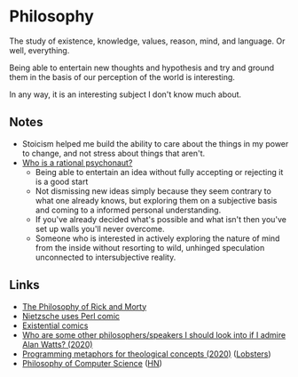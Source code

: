 # Philosophy

The study of existence, knowledge, values, reason, mind, and language. Or well, everything.

Being able to entertain new thoughts and hypothesis and try and ground them in the basis of our perception of the world is interesting.

In any way, it is an interesting subject I don't know much about.

## Notes

- Stoicism helped me build the ability to care about the things in my power to change, and not stress about things that aren't.
- [Who is a rational psychonaut?](https://www.reddit.com/r/RationalPsychonaut/comments/ah2o50/what_is_a_rational_psychonaut/)
  - Being able to entertain an idea without fully accepting or rejecting it is a good start
  - Not dismissing new ideas simply because they seem contrary to what one already knows, but exploring them on a subjective basis and coming to a informed personal understanding.
  - If you've already decided what's possible and what isn't then you've set up walls you'll never overcome.
  - Someone who is interested in actively exploring the nature of mind from the inside without resorting to wild, unhinged speculation unconnected to intersubjective reality.

## Links

- [The Philosophy of Rick and Morty](https://www.youtube.com/watch?v=hWFDHynfl1E)
- [Nietzsche uses Perl comic](https://existentialcomics.com/comic/86)
- [Existential comics](http://existentialcomics.com/)
- [Who are some other philosophers/speakers I should look into if I admire Alan Watts? (2020)](https://www.reddit.com/r/AlanWatts/comments/ei9np5/who_are_some_other_philosophersspeakers_i_should/)
- [Programming metaphors for theological concepts (2020)](https://shaungallagher.pressbin.com/blog/metaphors.html) ([Lobsters](https://lobste.rs/s/gnbsxe/programming_metaphors_for_theological))
- [Philosophy of Computer Science](https://plato.stanford.edu/entries/computer-science/) ([HN](https://news.ycombinator.com/item?id=22607568))

